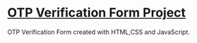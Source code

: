 # [OTP Verification Form Project](https://pauloskatostaris.github.io/OTP-Verification-Form/)

OTP Verification Form created with HTML,CSS and JavaScript.
